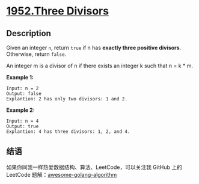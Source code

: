 # [1952.Three Divisors][title]

## Description
Given an integer `n`, return `true` if n has **exactly three positive divisors**. Otherwise, return `false`.

An integer m is a divisor of n if there exists an integer k such that n = k * m.

**Example 1:**

```
Input: n = 2
Output: false
Explantion: 2 has only two divisors: 1 and 2.
```

**Example 2:**

```
Input: n = 4
Output: true
Explantion: 4 has three divisors: 1, 2, and 4.
```

## 结语

如果你同我一样热爱数据结构、算法、LeetCode，可以关注我 GitHub 上的 LeetCode 题解：[awesome-golang-algorithm][me]

[title]: https://leetcode.com/problems/three-divisors/
[me]: https://github.com/kylesliu/awesome-golang-algorithm

